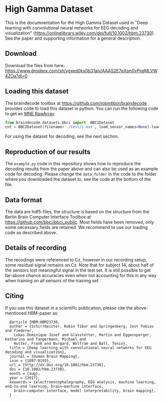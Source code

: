 # High Gamma Dataset

This is the documnentation for the High Gamma Dataset used in "Deep learning with convolutional neural networks for EEG decoding and visualization"
 (https://onlinelibrary.wiley.com/doi/full/10.1002/hbm.23730).
See the paper and supporting information for a general description.

## Download
Download the files from here:
https://www.dropbox.com/sh/vgxed0kx0b31aiv/AAAS2E7qXpn0vPjqjMLVW4ZOa?dl=0
 

## Loading this dataset

The braindecode toolbox at https://github.com/robintibor/braindecode provides code to load this dataset in python.
You can run the following code to get an [MNE RawArray](https://mne-tools.github.io/stable/generated/mne.io.RawArray.html):

```python
from braindecode.datasets.bbci import  BBCIDataset
cnt = BBCIDataset(filename='./test/1.mat', load_sensor_names=None).load()
```
For using the dataset for decoding, see the next section.

## Reproduction of our results
The `example.py` code in this repository shows how to reproduce the decoding results from the paper above and can also be used as an example code for decoding.
Please change the `data_folder` in the code to the folder where you downloaded the dataset to, see the code at the bottom of the file.



## Data format
The data are hdf5-files, the structure is based on the structure from the Berlin Brain Computer Interface Toolbox at https://github.com/bbci/bbci_public.
Most fields have been removed, only some necessary fields are retained. We recommend to use our loading code as described above.

## Details of recording

The recodings were referenced to Cz, however in our recording setup, some residual signal remains on Cz.
Note that for subject 14, about half of the sensors lost meaningful signal in the test set.
It is still possible to get far-above chance accuracies even when not accounting for this in any way when training on all sensors of the training set.

## Citing
If you use this dataset in a scientific publication, please cite the above-mentioned HBM-paper as:

```
  @article {HBM:HBM23730,
  author = {Schirrmeister, Robin Tibor and Springenberg, Jost Tobias and Fiederer,
    Lukas Dominique Josef and Glasstetter, Martin and Eggensperger, Katharina and Tangermann, Michael and
    Hutter, Frank and Burgard, Wolfram and Ball, Tonio},
  title = {Deep learning with convolutional neural networks for EEG decoding and visualization},
  journal = {Human Brain Mapping},
  issn = {1097-0193},
  url = {http://dx.doi.org/10.1002/hbm.23730},
  doi = {10.1002/hbm.23730},
  month = {aug},
  year = {2017},
  keywords = {electroencephalography, EEG analysis, machine learning, end-to-end learning, brain–machine interface, 
    brain–computer interface, model interpretability, brain mapping},
  }
```